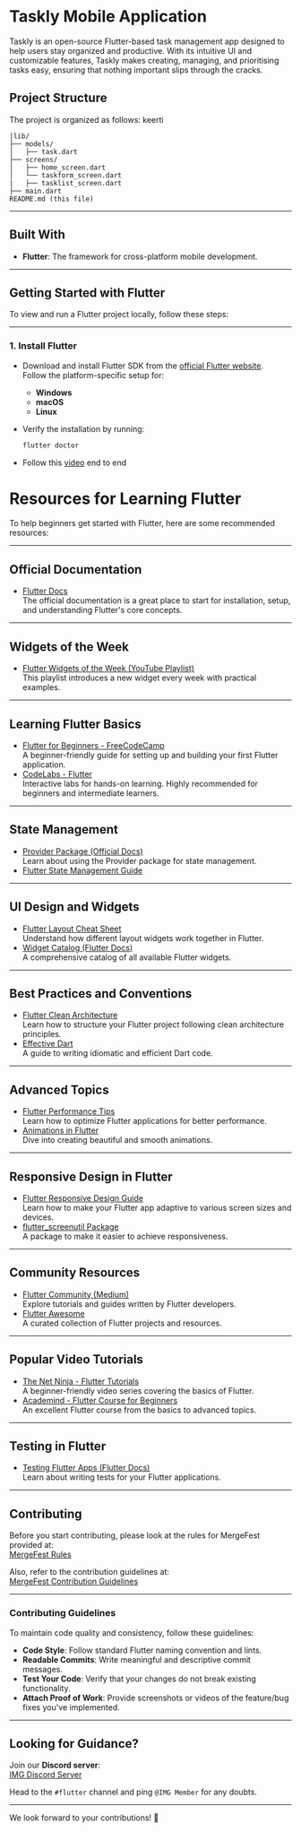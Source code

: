 # Taskly Mobile Application

Taskly is an open-source Flutter-based task management app designed to help users stay organized and productive. With its intuitive UI and customizable features, Taskly makes creating, managing, and prioritising tasks easy, ensuring that nothing important slips through the cracks. 

## Project Structure

The project is organized as follows:
keerti
```
|lib/
├── models/
│   ├── task.dart
├── screens/
│   ├── home_screen.dart
│   └── taskform_screen.dart
|   ├── tasklist_screen.dart
├── main.dart
README.md (this file)
```

---

## Built With

- **Flutter**: The framework for cross-platform mobile development.
---

## Getting Started with Flutter

To view and run a Flutter project locally, follow these steps:

---

### **1. Install Flutter**

- Download and install Flutter SDK from the [official Flutter website](https://docs.flutter.dev/get-started/install).  
  Follow the platform-specific setup for:
  - **Windows**
  - **macOS**
  - **Linux**

- Verify the installation by running:  
  ```bash
  flutter doctor
  
- Follow this [video](https://www.youtube.com/watch?v=EhGW4UYpKSE&t=397s) end to end

# Resources for Learning Flutter

To help beginners get started with Flutter, here are some recommended resources:

---

## **Official Documentation**
- [Flutter Docs](https://flutter.dev/docs)  
  The official documentation is a great place to start for installation, setup, and understanding Flutter's core concepts.

---

## **Widgets of the Week**
- [Flutter Widgets of the Week (YouTube Playlist)](https://www.youtube.com/playlist?list=PLjxrf2q8roU2vGis9FMuCMhLBp_q4P2u3)  
  This playlist introduces a new widget every week with practical examples.

---

## **Learning Flutter Basics**
- [Flutter for Beginners - FreeCodeCamp](https://www.freecodecamp.org/news/an-introduction-to-flutter-the-basics-7c60c072836a/)  
  A beginner-friendly guide for setting up and building your first Flutter application.  
- [CodeLabs - Flutter](https://codelabs.developers.google.com/?cat=Flutter)  
  Interactive labs for hands-on learning. Highly recommended for beginners and intermediate learners.  

---

## **State Management**
- [Provider Package (Official Docs)](https://pub.dev/packages/provider)  
  Learn about using the Provider package for state management.  
- [Flutter State Management Guide](https://docs.flutter.dev/development/data-and-backend/state-mgmt)  

---

## **UI Design and Widgets**
- [Flutter Layout Cheat Sheet](https://medium.com/flutter-community/flutter-layout-cheat-sheet-5363348d037e)  
  Understand how different layout widgets work together in Flutter.  
- [Widget Catalog (Flutter Docs)](https://flutter.dev/docs/development/ui/widgets)  
  A comprehensive catalog of all available Flutter widgets.  

---

## **Best Practices and Conventions**
- [Flutter Clean Architecture](https://medium.com/flutter-community/flutter-clean-architecture-0409ef38f8b0)  
  Learn how to structure your Flutter project following clean architecture principles.  
- [Effective Dart](https://dart.dev/guides/language/effective-dart)  
  A guide to writing idiomatic and efficient Dart code.  

---

## **Advanced Topics**
- [Flutter Performance Tips](https://docs.flutter.dev/perf/rendering/best-practices)  
  Learn how to optimize Flutter applications for better performance.  
- [Animations in Flutter](https://flutter.dev/docs/development/ui/animations)  
  Dive into creating beautiful and smooth animations.  

---

## **Responsive Design in Flutter**
- [Flutter Responsive Design Guide](https://flutter.dev/docs/development/ui/layout/adaptive-responsive)  
  Learn how to make your Flutter app adaptive to various screen sizes and devices.  
- [flutter_screenutil Package](https://pub.dev/packages/flutter_screenutil)  
  A package to make it easier to achieve responsiveness.  

---

## **Community Resources**
- [Flutter Community (Medium)](https://medium.com/flutter-community)  
  Explore tutorials and guides written by Flutter developers.  
- [Flutter Awesome](https://flutterawesome.com/)  
  A curated collection of Flutter projects and resources.

---

## **Popular Video Tutorials**
- [The Net Ninja - Flutter Tutorials](https://www.youtube.com/playlist?list=PL4cUxeGkcC9jLYyp2Aoh6hcWuxFDX6PBJ)  
  A beginner-friendly video series covering the basics of Flutter.  
- [Academind - Flutter Course for Beginners](https://academind.com/)  
  An excellent Flutter course from the basics to advanced topics.  

---

## **Testing in Flutter**
- [Testing Flutter Apps (Flutter Docs)](https://flutter.dev/docs/testing)  
  Learn about writing tests for your Flutter applications.  

---

## Contributing

Before you start contributing, please look at the rules for MergeFest provided at:  
[MergeFest Rules](https://docs.google.com/document/d/1G_yL5sgYQsW4kSF1JQrom15S56BYrAWka3G29cSWh_U/edit?tab=t.0)

Also, refer to the contribution guidelines at:  
[MergeFest Contribution Guidelines](https://github.com/IMGIITRoorkee/MergeFest-Hacker/blob/main/CONTRIBUTORS.md)

---

### Contributing Guidelines

To maintain code quality and consistency, follow these guidelines:

- **Code Style**: Follow standard Flutter naming convention and lints.
- **Readable Commits**: Write meaningful and descriptive commit messages.
- **Test Your Code**: Verify that your changes do not break existing functionality.
- **Attach Proof of Work**: Provide screenshots or videos of the feature/bug fixes you've implemented.

---

## Looking for Guidance?

Join our **Discord server**:  
[IMG Discord Server](https://discord.gg/aKaEbaVYKf)

Head to the `#flutter` channel and ping `@IMG Member` for any doubts.

---

We look forward to your contributions! 🚀
